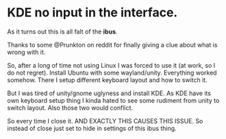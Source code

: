 # KDE no input in the interface. 

As it turns out this is all falt of the **ibus**. 

Thanks to some @Prunkton on reddit for finally giving a clue about what is wrong with it. 

So, after a long of time not using Linux I was forced to use it (at work, so I do not regret). Install Ubuntu with some wayland/unity. Everything worked somehow. There I setup different keyboard layout and how to switch it. 

But I was tired of unity/gnome uglyness and install KDE. As KDE have its own keyboard setup thing I kinda hated to see some rudiment from unity to switch layout. Also those two would conflict. 

So every time I close it. AND EXACTLY THIS CAUSES THIS ISSUE. So instead of close just set to hide in settings of this ibus thing. 